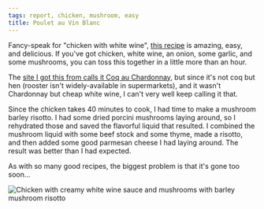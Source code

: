 ```yaml
---
tags: report, chicken, mushroom, easy
title: Poulet au Vin Blanc
---
```


Fancy-speak for "chicken with white wine", [this
recipe](http://vikalinka.com/2014/12/28/coq-au-chardonnay/) is amazing,
easy, and delicious. If you've got chicken, white wine, an onion, some
garlic, and some mushrooms, you can toss this together in a little more
than an hour.

The [site I got this from calls it Coq au
Chardonnay](http://vikalinka.com/2014/12/28/coq-au-chardonnay/), but
since it's not coq but hen (rooster isn't widely-available in
supermarkets), and it wasn't Chardonnay but cheap white wine, I can't
very well keep calling it that.

Since the chicken takes 40 minutes to cook, I had time to make
a mushroom barley risotto. I had some dried porcini mushrooms laying
around, so I rehydrated those and saved the flavorful liquid that
resulted. I combined the mushroom liquid with some beef stock and some
thyme, made a risotto, and then added some good parmesan cheese I had
laying around. The result was better than I had expected.

As with so many good recipes, the biggest problem is that it's gone too
soon...

![Chicken with creamy white wine sauce and mushrooms with barley
mushroom risotto](glamour.jpg)
